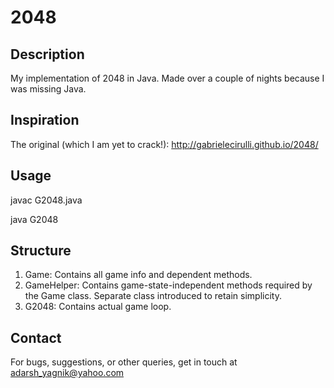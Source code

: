 2048
====

Description
-----------
My implementation of 2048 in Java. Made over a couple of nights because I was missing Java.

Inspiration
-----------
The original (which I am yet to crack!):
http://gabrielecirulli.github.io/2048/

Usage
-----
javac G2048.java

java G2048


Structure
---------
1. Game: Contains all game info and dependent methods.
2. GameHelper: Contains game-state-independent methods required by the Game class. Separate class introduced to retain simplicity.
3. G2048: Contains actual game loop.

Contact
-------
For bugs, suggestions, or other queries, get in touch at adarsh_yagnik@yahoo.com
